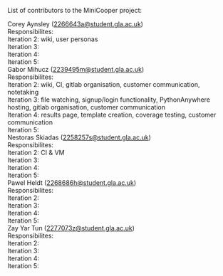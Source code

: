 List of contributors to the MiniCooper project:  
  
Corey Aynsley (2266643a@student.gla.ac.uk)  
  Responsibilites:  
    Iteration 2: wiki, user personas  
    Iteration 3:  
    Iteration 4:  
    Iteration 5:  
Gabor Mihucz (2239495m@student.gla.ac.uk)  
  Responsibilites:  
    Iteration 2: wiki, CI, gitlab organisation, customer communication, notetaking  
    Iteration 3: file watching, signup/login functionality, PythonAnywhere hosting, gitlab organisation, customer communication  
    Iteration 4: results page, template creation, coverage testing, customer communication  
    Iteration 5:  
Nestoras Skiadas (2258257s@student.gla.ac.uk)  
  Responsibilites:  
    Iteration 2: CI & VM  
    Iteration 3:  
    Iteration 4:  
    Iteration 5:  
Pawel Heldt (2268686h@student.gla.ac.uk)  
  Responsibilites:  
    Iteration 2:  
    Iteration 3:  
    Iteration 4:  
    Iteration 5:  
Zay Yar Tun (2277073z@student.gla.ac.uk)  
  Responsibilites:  
    Iteration 2:  
    Iteration 3:  
    Iteration 4:  
    Iteration 5:  

